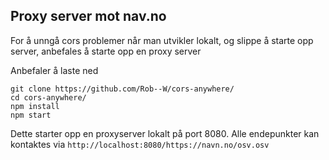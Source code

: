 ## Proxy server mot nav.no

For å unngå cors problemer når man utvikler lokalt, og slippe å starte opp server, anbefales å starte opp en proxy server

Anbefaler å laste ned

```
git clone https://github.com/Rob--W/cors-anywhere/
cd cors-anywhere/
npm install
npm start
```

Dette starter opp en proxyserver lokalt på port 8080. Alle endepunkter kan kontaktes via 
`http://localhost:8080/https://navn.no/osv.osv`
